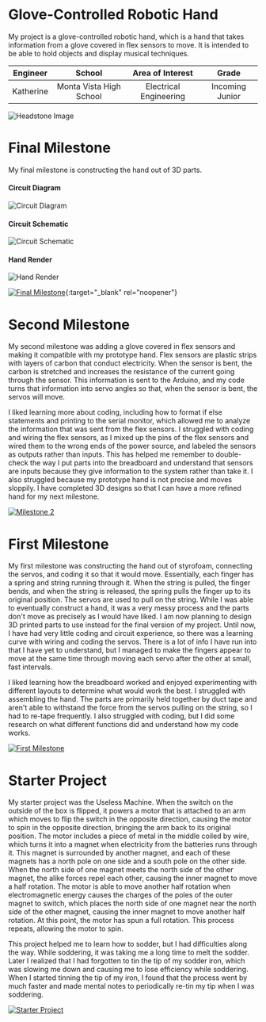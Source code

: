 ﻿# Glove-Controlled Robotic Hand
My project is a glove-controlled robotic hand, which is a hand that takes information from a glove covered in flex sensors to move. It is intended to be able to hold objects and display musical techniques.

| **Engineer** | **School** | **Area of Interest** | **Grade** |
|:--:|:--:|:--:|:--:|
| Katherine | Monta Vista High School | Electrical Engineering | Incoming Junior

![Headstone Image](https://lh3.googleusercontent.com/sO5PYacAzucFL30zqmbjX_FmSWsB1nZOPrcRWfryW_E6dQ2NEA2VV4uMkG4ayA1e4TfZKiW4TVEYY-uuKgKWLosBy5h0FjOdsPGRPYLSyxTwF1-B_UkTiVgHAiI-b5H1H_Dq7CeKd2d_ojS5xETpQ1Kl916VaT-WzE_xvQL0spGfdHAfoZ__CPgnapRk4aw_b1c5I4_AksUJvKLr-S5aJ7UzTvmuX3aJKh69DrzVx7iyluIhAninEdAaJ7LX6bnrZwONvwqz8Ee4F2c_CInTkb1Q1J9KPXQ7WZak83jb462-bQc6_AtbA1wILXy7eaOUljpBlxpYZSGxqfEMMdAEi6SB0OkeNHt-nSeJ8svg1s31c_Tzy3FesmgeEmjdgKdA-Wq_a8fJrcwXCTCtOPoagVSFzE2cH1rGCNDbAplKINVxJQCaJQnPehFwmBPhQ7uheUZzZ34pNWY1bGR3LyCF3Pcrrki6-mNWDgG2xzvnggio3Cns3i5HTT2Eze1HcNa1T6ityPqXJdrYnsovsCK4Qrsb57K_MHPQT2FS0UIYoAlTpaFNuF2lRPvSi4PjGZr2fePPTKuQmgaTsQq7IZtNa2X45wrqDBzIVRlP1gIoRkNHRL-5Fr693CjzYlIPVW5508HwC3I5ORw0GAzbE6X04DwKjlW6raVpZcCYBxknUrDYj_GeVjX0mwijxi-97nlspobUgbmYutK1ucDymcw_Q_motcmT9qv3fcVuP9y0qdmkIE-lGjyCBdvArm2f9Q=s250-k-rw-no)
  
# Final Milestone
My final milestone is constructing the hand out of 3D parts.

#### Circuit Diagram
![Circuit Diagram](https://lh3.googleusercontent.com/6WFeu9fKfT0qkfm8UyBf0VbCJmw2R3lXrs-wJsLB5wcnFqleiMkBPnHyh2b3MqC19-JimbX2csUGcMiIet5AZtZNxYRrl8_mMozHZmdm18U5WzAcotelaOt9ELw5czH6Vcb5EquXhUK-DnP55gvFCYGj21d1zAVXQnDB4LqSGIEx48Fwh8qgbnjqPeEuu088Z235fiJteUJ8USRgojuI_Ru2dbo6WoUslWRHpdTfIOWAwj071JJCBnKIbqY3ujRTcHfZRVTMOfvuNQiBxuYkcYCZwdZJm7Mg3gZpoxidY8QIJwVZKh_Q66X1ApSuzG9_k3pICEfH8GmY5vkcPjNZ-EpG1nHgYcAu4u8mIKZGZNKmCNdOj2lw55iLhZOBIrOv2lgpvKGttUWoJ-PB60_-PetvPn6m9HuABok5SpCB-9OE00dsfTQiGHlFj0NJP-hxvvNBPUjECuUfxq9wYfaIQ3QPYv4LsTlt1nVQooGJtM8X9alXFUGTYseZwTUdX8fP1ApBWahK-_wbkEoHs3RjFOx1nZj6yN4O0Xl3zX6X2ztqvzInsDU2QDtlj3ON5Phpvzsfjb9azZB6FuGrJ4cDH6Ag9cSKV_A3DI3YHOOfF9gGNpqQdoqwfVx3EwQcuDfnaDcHM1Dhzi9NUXBSvL5MvzB4SoO62X-BoK53plILmVPDlsj3x7c1t19_ZLseWJpF4wUiE5SvU9UZIOdI-LLHwWaO5xYzYcPzx_jOrGx_PSDUk3uKxnOA3GGzQyFCqA=w1536-h656-no?authuser=0)

#### Circuit Schematic
![Circuit Schematic](https://lh3.googleusercontent.com/_fKwAC_HEDPUFv2eP-s3PiA09ZyUBYOkiQ6PFG6TVHgUty-Rd7K8pqnik23Vrfn-3w66WNu25L1YB7BlSVi5yHuOoKNKJP64-0D4fmZfqg0olIgLe7QoDAGMeyQB7Ur9eanSd3hzg3Q2DHKzaHfLAaSyWMeuDh-7excOm40gTh7cCjeYMGgiQypYyb2EPD_zIfByORcSKhI7MHhFd-PGPeWu61j6m5uydv752RnMLed6qdMyX_JrNR0htXMbkuk7_CRKoRsOGNkKfsE_AzkKJHJrnQuEQ6pwU5tXYcIaI3Bkg99j52nbWJ01sIuul2u4x4j0iaPI0Aq02CJN14FQwe8R0y9Fy5Io8Hv-BF53tvXNrbZpukTgiyVdgV9jBAiXbLP85nw3k3E_oTWdB4BNNEvbw9sSXIj_Qw4TaUiMeac5qbQ4kM_P3H07PshHrOKIghU_JWbGYscTGz3931EKoZaMYjZp4YW81PlsxmFyeG563EYexTeF_Oa-B3jEyzYqC6aXNs30S9PD51cGxlq5vLKDrpi1Jqc2ZHAy4p868DvZW_K0SEV94HSqPVEAJ_xgiDpDkwfgaxDIkCIvpq-U6iVntgXjCprVZgCZDZyigyW6Q3T1G4mjK8nkMdAmtXCVmdALWyQl_gU8fmLsKA667dIWdlAqrwaAG-kud9f-Jf0gxHcvgI0yGwa4tpiJVoJ6hsM0wYce02p05u0TJe67tYNMmkCqBEy9Gi0tUGYAVLMV-NjlEZrjS0VUC3tH0Q=w1864-h1450-no?authuser=0)

#### Hand Render
![Hand Render](https://lh3.googleusercontent.com/wdUIWnJRfL5-w0sgTWjGMn0nYjBbluEULOJub_PFvKejtVVTrKi-EeVeFC0Bxlak38tBMLKxjNvtG_bkKMwzpeC_bEHkWlJdS5_cPS47Zy8ghOsPsOfEGCJly7zlDmfYZDcgTvYUnNqlrYsxEieFwxFC-QfmCycqTDWI4ISAihRlPZ0pa3sywD6An0eJaM349SXLDsgA4S3-WiGZG_lObzYND1LowMrdB2uP1UK0C9AF-gKiJKQGqW6IEyYgW9ZIzfPNm7dXurCWGVHgJNtDNJkB4Xj0YU7ch801qUepDhbL0P-zsdHwddXdXWEn5DFnKK7KyfkCPCormsIk6fyR4Q2oQEjWBCOpxAqWafpbi0PGX58gmed35Rk_7QfJldMDeKpprim2p0DRjGgnjDcnaRlAVUaVBwp2sqmGXZAJJWm1XiaDHzF5pn3FT9qOYc8-VWlO5kKnLfGnj4g65JLc_rpYH7vBWZC7gIscrLKcROIvRXOhT-xSqRAG9eFIMYWrSoTQcezG47G1y6e1LJOYdGcBDuX0mnWwUbgF6MF-3zm3fUHoxWi8sOuv-Ff3HSCTbB9nbp9p1u3RyYEWm-omeHCqKglIpoDsBPmA5wzRws50jenx32ldGtPZzl8AnoseFeZ2nOArb_evpWBXcFtz2tcF9tJXfrrxlmgUtg3dfsxDt8iCZCpUAqzotr5Tn-GjExUMo_RcpB9AXYRtDV9RJm49NlZPL6ikmXEoADEhb-ngE6eYZ6tHv_SupSMB_w=w2043-h1326-no?authuser=0)

[![Final Milestone](https://res.cloudinary.com/marcomontalbano/image/upload/v1612573869/video_to_markdown/images/youtube--F7M7imOVGug-c05b58ac6eb4c4700831b2b3070cd403.jpg )](https://www.youtube.com/watch?v=F7M7imOVGug&feature=emb_logo "Final Milestone"){:target="_blank" rel="noopener"}

# Second Milestone
My second milestone was adding a glove covered in flex sensors and making it compatible with my prototype hand. Flex sensors are plastic strips with layers of carbon that conduct electricity. When the sensor is bent, the carbon is stretched and increases the resistance of the current going through the sensor. This information is sent to the Arduino, and my code turns that information into servo angles so that, when the sensor is bent, the servos will move. 

I liked learning more about coding, including how to format if else statements and printing to the serial monitor, which allowed me to analyze the information that was sent from the flex sensors. I struggled with coding and wiring the flex sensors, as I mixed up the pins of the flex sensors and wired them to the wrong ends of the power source, and labeled the sensors as outputs rather than inputs. This has helped me remember to double-check the way I put parts into the breadboard and understand that sensors are inputs because they give information to the system rather than take it. I also struggled because my prototype hand is not precise and moves sloppily. I have completed 3D designs so that I can have a more refined hand for my next milestone.

[![Milestone 2](https://res.cloudinary.com/marcomontalbano/image/upload/v1658245615/video_to_markdown/images/youtube--9F8LWsBWWFo-c05b58ac6eb4c4700831b2b3070cd403.jpg)](https://www.youtube.com/watch?v=9F8LWsBWWFo "Milestone 2")

# First Milestone
My first milestone was constructing the hand out of styrofoam, connecting the servos, and coding it so that it would move. Essentially, each finger has a spring and string running through it. When the string is pulled, the finger bends, and when the string is released, the spring pulls the finger up to its original position. The servos are used to pull on the string. While I was able to eventually construct a hand, it was a very messy process and the parts don't move as precisely as I would have liked. I am now planning to design 3D printed parts to use instead for the final version of my project. Until now, I have had very little coding and circuit experience, so there was a learning curve with wiring and coding the servos. There is a lot of info I have run into that I have yet to understand, but I managed to make the fingers appear to move at the same time through moving each servo after the other at small, fast intervals.

I liked learning how the breadboard worked and enjoyed experimenting with different layouts to determine what would work the best. I struggled with assembling the hand. The parts are primarily held together by duct tape and aren't able to withstand the force from the servos pulling on the string, so I had to re-tape frequently. I also struggled with coding, but I did some research on what different functions did and understand how my code works.

[![First Milestone](https://res.cloudinary.com/marcomontalbano/image/upload/v1657640738/video_to_markdown/images/youtube--cq2TIxhJM8k-c05b58ac6eb4c4700831b2b3070cd403.jpg)](https://www.youtube.com/watch?v=cq2TIxhJM8k "First Milestone")

# Starter Project
My starter project was the Useless Machine. When the switch on the outside of the box is flipped, it powers a motor that is attached to an arm which moves to flip the switch in the opposite direction, causing the motor to spin in the opposite direction, bringing the arm back to its original position. The motor includes a piece of metal in the middle coiled by wire, which turns it into a magnet when electricity from the batteries runs through it. This magnet is surrounded by another magnet, and each of these magnets has a north pole on one side and a south pole on the other side. When the north side of one magnet meets the north side of the other magnet, the alike forces repel each other, causing the inner magnet to move a half rotation. The motor is able to move another half rotation when electromagnetic energy causes the charges of the poles of the outer magnet to switch, which places the north side of one magnet near the north side of the other magnet, causing the inner magnet to move another half rotation. At this point, the motor has spun a full rotation. This process repeats, allowing the motor to spin.

This project helped me to learn how to sodder, but I had difficulties along the way. While soddering, it was taking me a long time to melt the sodder. Later I realized that I had forgotten to tin the tip of my sodder iron, which was slowing me down and causing me to lose efficiency while soddering. When I started tinning the tip of my iron, I found that the process went by much faster and made mental notes to periodically re-tin my tip when I was soddering. 

[![Starter Project](https://res.cloudinary.com/marcomontalbano/image/upload/v1657641442/video_to_markdown/images/youtube--zHHrVlNTF08-c05b58ac6eb4c4700831b2b3070cd403.jpg)](https://www.youtube.com/watch?v=zHHrVlNTF08&t=36s "Starter Project")
